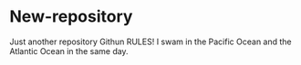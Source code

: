# New-repository
Just another repository
Githun RULES!
I swam in the Pacific Ocean and the Atlantic Ocean in the same day.
